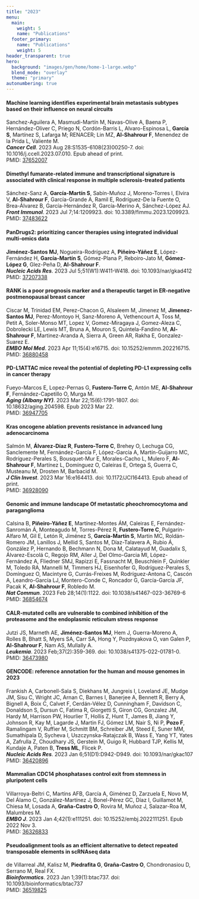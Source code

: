 ```yaml
---
title: "2023"
menu:
  main:
    weight: 5
    name: "Publications"
  footer_primary:
    name: "Publications"
    weight: 5
header_transparent: true
hero:
  background: "images/gen/home/home-1-large.webp"
  blend_mode: "overlay"
  theme: "primary"
autonumbering: true
---
```


#### Machine learning identifies experimental brain metastasis subtypes based on their influence on neural circuits
Sanchez-Aguilera A, Masmudi-Martín M, Navas-Olive A, Baena P, Hernández-Oliver C, Priego N, Cordón-Barris L, Alvaro-Espinosa L, **García S**, Martínez S, Lafarga M; RENACER; Lin MZ, **Al-Shahrour F**, Menendez de la Prida L, Valiente M.  
***Cancer Cell***. 2023 Aug 28:S1535-6108(23)00250-7. doi: 10.1016/j.ccell.2023.07.010. Epub ahead of print.  
PMID: [37652007](https://pubmed.ncbi.nlm.nih.gov/37652007/)

#### Dimethyl fumarate-related immune and transcriptional signature is associated with clinical response in multiple sclerosis-treated patients
Sánchez-Sanz A, **García-Martín S**, Sabín-Muñoz J, Moreno-Torres I, Elvira V, **Al-Shahrour F**, García-Grande A, Ramil E, Rodríguez-De la Fuente O, Brea-Álvarez B, García-Hernández R, García-Merino A, Sánchez-López AJ.  
***Front Immunol***. 2023 Jul 7;14:1209923. doi: 10.3389/fimmu.2023.1209923.  
PMID: [37483622](https://pubmed.ncbi.nlm.nih.gov/37483622/)

#### PanDrugs2: prioritizing cancer therapies using integrated individual multi-omics data
**Jiménez-Santos MJ**, Nogueira-Rodríguez A, **Piñeiro-Yáñez E**, López-Fernández H, **García-Martín S**, Gómez-Plana P, Reboiro-Jato M, **Gómez-López G**, Glez-Peña D, **Al-Shahrour F**.  
***Nucleic Acids Res***. 2023 Jul 5;51(W1):W411-W418. doi: 10.1093/nar/gkad412  
PMID: [37207338](https://pubmed.ncbi.nlm.nih.gov/37207338/)

#### RANK is a poor prognosis marker and a therapeutic target in ER-negative postmenopausal breast cancer  
Ciscar M, Trinidad EM, Perez-Chacon G, Alsaleem M, Jimenez M, **Jimenez-Santos MJ**, Perez-Montoyo H, Sanz-Moreno A, Vethencourt A, Toss M, Petit A, Soler-Monso MT, Lopez V, Gomez-Miragaya J, Gomez-Aleza C, Dobrolecki LE, Lewis MT, Bruna A, Mouron S, Quintela-Fandino M, **Al-Shahrour F**, Martinez-Aranda A, Sierra A, Green AR, Rakha E, Gonzalez-Suarez E.  
***EMBO Mol Med***. 2023 Apr 11;15(4):e16715. doi: 10.15252/emmm.202216715.  
PMID: [36880458](https://pubmed.ncbi.nlm.nih.gov/36880458/)

#### PD-L1ATTAC mice reveal the potential of depleting PD-L1 expressing cells in cancer therapy
Fueyo-Marcos E, Lopez-Pernas G, **Fustero-Torre C**, Antón ME, **Al-Shahrour F**, Fernández-Capetillo O, Murga M.  
***Aging (Albany NY)***. 2023 Mar 22;15(6):1791-1807. doi: 10.18632/aging.204598. Epub 2023 Mar 22.  
PMID: [36947705](https://pubmed.ncbi.nlm.nih.gov/36947705)

#### Kras oncogene ablation prevents resistance in advanced lung adenocarcinoma
Salmón M, **Álvarez-Díaz R**, **Fustero-Torre C**, Brehey O, Lechuga CG, Sanclemente M, Fernández-García F, López-García A, Martín-Guijarro MC, Rodríguez-Perales S, Bousquet-Mur E, Morales-Cacho L, Mulero F, **Al-Shahrour F**, Martínez L, Domínguez O, Caleiras E, Ortega S, Guerra C, Musteanu M, Drosten M, Barbacid M.  
***J Clin Invest***. 2023 Mar 16:e164413. doi: 10.1172/JCI164413. Epub ahead of print.  
PMID: [36928090](https://pubmed.ncbi.nlm.nih.gov/36928090/)

#### Genomic and immune landscape Of metastatic pheochromocytoma and paraganglioma
Calsina B, **Piñeiro-Yáñez E**, Martínez-Montes ÁM, Caleiras E, Fernández-Sanromán Á, Monteagudo M, Torres-Pérez R, **Fustero-Torre C**, Pulgarín-Alfaro M, Gil E, Letón R, Jiménez S, **García-Martín S**, Martin MC, Roldán-Romero JM, Lanillos J, Mellid S, Santos M, Díaz-Talavera A, Rubio Á, González P, Hernando B, Bechmann N, Dona M, Calatayud M, Guadalix S, Álvarez-Escolá C, Regojo RM, Aller J, Del Olmo-Garcia MI, López-Fernández A, Fliedner SMJ, Rapizzi E, Fassnacht M, Beuschlein F, Quinkler M, Toledo RA, Mannelli M, Timmers HJ, Eisenhofer G, Rodríguez-Perales S, Domínguez O, Macintyre G, Currás-Freixes M, Rodríguez-Antona C, Cascón A, Leandro-García LJ, Montero-Conde C, Roncador G, García-García JF, Pacak K, **Al-Shahrour F**, Robledo M.  
***Nat Commun***. 2023 Feb 28;14(1):1122. doi: 10.1038/s41467-023-36769-6  
PMID: [36854674](https://pubmed.ncbi.nlm.nih.gov/36854674/)

#### CALR-mutated cells are vulnerable to combined inhibition of the proteasome and the endoplasmic reticulum stress response  
Jutzi JS, Marneth AE, **Jiménez-Santos MJ**, Hem J, Guerra-Moreno A, Rolles B, Bhatt S, Myers SA, Carr SA, Hong Y, Pozdnyakova O, van Galen P, **Al-Shahrour F**, Nam AS, Mullally A.  
***Leukemia***. 2023 Feb;37(2):359-369. doi: 10.1038/s41375-022-01781-0.  
PMID: [36473980](https://pubmed.ncbi.nlm.nih.gov/36473980/)

#### GENCODE: reference annotation for the human and mouse genomes in 2023
Frankish A, Carbonell-Sala S, Diekhans M, Jungreis I, Loveland JE, Mudge JM, Sisu C, Wright JC, Arnan C, Barnes I, Banerjee A, Bennett R, Berry A, Bignell A, Boix C, Calvet F, Cerdán-Vélez D, Cunningham F, Davidson C, Donaldson S, Dursun C, Fatima R, Giorgetti S, Giron CG, Gonzalez JM, Hardy M, Harrison PW, Hourlier T, Hollis Z, Hunt T, James B, Jiang Y, Johnson R, Kay M, Lagarde J, Martin FJ, Gómez LM, Nair S, Ni P, **Pozo F**, Ramalingam V, Ruffier M, Schmitt BM, Schreiber JM, Steed E, Suner MM, Sumathipala D, Sycheva I, Uszczynska-Ratajczak B, Wass E, Yang YT, Yates A, Zafrulla Z, Choudhary JS, Gerstein M, Guigo R, Hubbard TJP, Kellis M, Kundaje A, Paten B, **Tress ML**, Flicek P.  
***Nucleic Acids Res***. 2023 Jan 6;51(D1):D942-D949. doi: 10.1093/nar/gkac107  
PMID: [36420896](https://pubmed.ncbi.nlm.nih.gov/36420896/)

#### Mammalian CDC14 phosphatases control exit from stemness in pluripotent cells
Villarroya-Beltri C, Martins AFB, García A, Giménez D, Zarzuela E, Novo M, Del Álamo C, González-Martínez J, Bonel-Pérez GC, Díaz I, Guillamot M, Chiesa M, Losada A, **Graña-Castro O**, Rovira M, Muñoz J, Salazar-Roa M, Malumbres M.  
***EMBO J***. 2023 Jan 4;42(1):e111251. doi: 10.15252/embj.2022111251. Epub 2022 Nov 3.  
PMID: [36326833](https://pubmed.ncbi.nlm.nih.gov/36326833/)

#### Pseudoalignment tools as an efficient alternative to detect repeated transposable elements in scRNAseq data
de Villarreal JM, Kalisz M, **Piedrafita G**, **Graña-Castro O**, Chondronasiou D, Serrano M, Real FX.  
***Bioinformatics***. 2023 Jan 1;39(1):btac737. doi: 10.1093/bioinformatics/btac737  
PMID: [36519825](https://pubmed.ncbi.nlm.nih.gov/36519825/)
